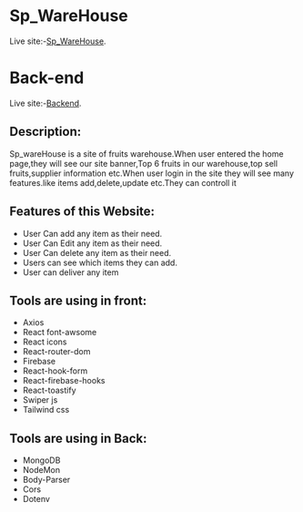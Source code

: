 # Sp_WareHouse

Live site:-[Sp_WareHouse](https://sp-warehouse.firebaseapp.com/).


# Back-end

Live site:-[Backend](https://sp-warehouse-server.onrender.com/).


## Description:
Sp_wareHouse is a site of fruits warehouse.When user entered the home page,they will see our site banner,Top 6 fruits in our warehouse,top sell fruits,supplier information etc.When user login in the site they will see many features.like items add,delete,update etc.They can controll it

## Features of this Website:
* User Can add any item as their need.
* User Can Edit any item as their need.
* User Can delete any item as their need.
* Users can see which items they can add.
* User can deliver any item


## Tools are using in front:
* Axios
*  React font-awsome
* React icons
* React-router-dom
* Firebase 
* React-hook-form
* React-firebase-hooks
* React-toastify
* Swiper js
* Tailwind css

## Tools are using in Back:
* MongoDB
* NodeMon
* Body-Parser
* Cors
* Dotenv